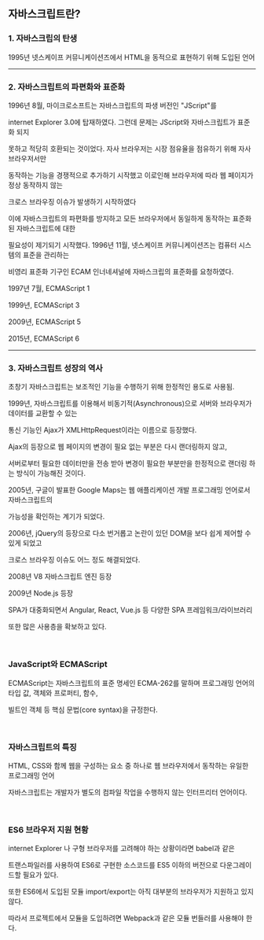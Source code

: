 ## 자바스크립트란?

### 1. 자바스크립의 탄생

1995년 넷스케이프 커뮤니케이션즈에서 HTML을 동적으로 표현하기 위해 도입된 언어

<hr >

### 2. 자바스크립트의 파편화와 표준화

1996년 8월, 마이크로소프트는 자바스크립트의 파생 버전인 "JScript"를

internet Explorer 3.0에 탑재하였다. 그런데 문제는 JScript와 자바스크립트가 표준화 되지

못하고 적당히 호환되는 것이었다. 자사 브라우저는 시장 점유율을 점유하기 위해 자사 브라우저서만

동작하는 기능을 경쟁적으로 추가하기 시작했고 이로인해 브라우저에 따라 웹 페이지가 정상 동작하지 않는

크로스 브라우징 이슈가 발생하기 시작하였다

이에 자바스크립트의 파편화를 방지하고 모든 브라우저에서 동일하게 동작하는 표준화된 자바스크립트에 대한

필요성이 제기되기 시작했다. 1996년 11월, 넷스케이프 커뮤니케이션즈는 컴퓨터 시스템의 표준을 관리하는

비영리 표준화 기구인 ECAM 인너네셔널에 자바스크립의 표준화를 요청하였다.

1997년 7월, ECMAScript 1

1999년, ECMAScript 3

2009년, ECMAScript 5

2015년, ECMAScript 6

<hr >

### 3. 자바스크립트 성장의 역사

초창기 자바스크립트는 보조적인 기능을 수행하기 위해 한정적인 용도로 사용됨.

1999년, 자바스크립트를 이용해서 비동기적(Asynchronous)으로 서버와 브라우저가 데이터를 교환할 수 있는

통신 기능인 Ajax가 XMLHttpRequest이라는 이름으로 등장했다.

Ajax의 등장으로 웹 페이지의 변경이 필요 없는 부분은 다시 랜더링하지 않고,

서버로부터 필요한 데이터만을 전송 받아 변경이 필요한 부분만을 한정적으로 랜더링 하는 방식이 가능해진 것이다.

2005년, 구글이 발표한 Google Maps는 웹 애플리케이션 개발 프로그래밍 언어로서 자바스크립트의

가능성을 확인하는 계기가 되었다.

2006년, jQuery의 등장으로 다소 번거롭고 논란이 있던 DOM을 보다 쉽게 제어할 수 있게 되었고

크로스 브라우징 이슈도 어느 정도 해결되었다.

2008년 V8 자바스크립트 엔진 등장

2009년 Node.js 등장

SPA가 대중화되면서 Angular, React, Vue.js 등 다양한 SPA 프레임워크/라이브러리

또한 많은 사용층을 확보하고 있다.

<br >

### JavaScript와 ECMAScript

ECMAScript는 자바스크립트의 표준 명세인 ECMA-262를 말하며 프로그래밍 언어의 타입 값, 객체와 프로퍼티, 함수,

빌트인 객체 등 핵심 문법(core syntax)을 규정한다. 

<br >

### 자바스크립트의 특징

HTML, CSS와 함께 웹을 구성하는 요소 중 하나로 웹 브라우저에서 동작하는 유일한 프로그래밍 언어

자바스크립트는 개발자가 별도의 컴파일 작업을 수행하지 않는 인터프리터 언어이다.

<br >

### ES6 브라우저 지원 현황

internet Explorer 나 구형 브라우저를 고려해야 하는 상황이라면 babel과 같은

트랜스파일러를 사용하여 ES6로 구현한 소스코드를 ES5 이하의 버전으로 다운그레이드할 필요가 있다.

또한 ES6에서 도입된 모듈 import/export는 아직 대부분의 브라우저가 지원하고 있지 않다.

따라서 프로젝트에서 모듈을 도입하려면 Webpack과 같은 모듈 번들러를 사용해야 한다.

